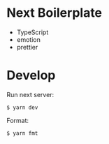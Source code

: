 # Next Boilerplate

- TypeScript
- emotion
- prettier

# Develop

Run next server:
```
$ yarn dev
```

Format:
```
$ yarn fmt
```
